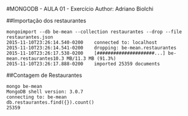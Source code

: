 #MONGODB - AULA 01 - Exercício
Author: Adriano Biolchi

##Importação dos restaurantes

```
mongoimport --db be-mean --collection restaurantes --drop --file restaurantes.json 
2015-11-10T23:26:14.540-0200	connected to: localhost
2015-11-10T23:26:14.541-0200	dropping: be-mean.restaurantes
2015-11-10T23:26:17.538-0200	[#####################...] be-mean.restaurantes10.3 MB/11.3 MB (91.3%)
2015-11-10T23:26:17.888-0200	imported 25359 documents
```

##Contagem de Restaurantes

```
mongo be-mean
MongoDB shell version: 3.0.7
connecting to: be-mean
db.restaurantes.find({}).count()
25359
```
